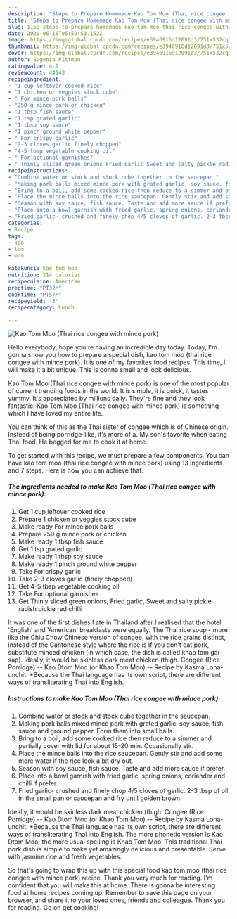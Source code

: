 ```yaml
---
description: "Steps to Prepare Homemade Kao Tom Moo (Thai rice congee with mince pork)"
title: "Steps to Prepare Homemade Kao Tom Moo (Thai rice congee with mince pork)"
slug: 1150-steps-to-prepare-homemade-kao-tom-moo-thai-rice-congee-with-mince-pork
date: 2020-06-16T05:50:53.152Z
image: https://img-global.cpcdn.com/recipes/e3946916d12091d3/751x532cq70/kao-tom-moo-thai-rice-congee-with-mince-pork-recipe-main-photo.jpg
thumbnail: https://img-global.cpcdn.com/recipes/e3946916d12091d3/751x532cq70/kao-tom-moo-thai-rice-congee-with-mince-pork-recipe-main-photo.jpg
cover: https://img-global.cpcdn.com/recipes/e3946916d12091d3/751x532cq70/kao-tom-moo-thai-rice-congee-with-mince-pork-recipe-main-photo.jpg
author: Eugenia Pittman
ratingvalue: 4.9
reviewcount: 44143
recipeingredient:
- "1 cup leftover cooked rice"
- "1 chicken or veggies stock cube"
- " For mince pork balls"
- "250 g mince pork or chicken"
- "1 tbsp fish sauce"
- "1 tsp grated garlic"
- "1 tbsp soy sauce"
- "1 pinch ground white pepper"
- " For crispy garlic"
- "2-3 cloves garlic finely chopped"
- "4-5 tbsp vegetable cooking oil"
- " For optional garnishes"
- " Thinly sliced green onions Fried garlic Sweet and salty pickle radish pickle red chilli"
recipeinstructions:
- "Combine water or stock and stock cube together in the saucepan."
- "Making pork balls mixed mince pork with grated garlic, soy sauce, fish sauce and ground pepper. Form them into small balls."
- "Bring to a boil, add some cooked rice then reduce to a simmer and partially cover with lid for about 15-20 min. Occasionally stir."
- "Place the mince balls into the rice saucepan. Gently stir and add some more water if the rice look a bit dry out."
- "Season with soy sauce, fish sauce. Taste and add more sauce if prefer."
- "Place into a bowl garnish with fried garlic, spring onions, coriander and chilli if prefer."
- "Fried garlic- crushed and finely chop 4/5 cloves of garlic. 2-3 tbsp of oil in the small pan or saucepan and fry until golden brown"
categories:
- Recipe
tags:
- kao
- tom
- moo

katakunci: kao tom moo 
nutrition: 214 calories
recipecuisine: American
preptime: "PT32M"
cooktime: "PT57M"
recipeyield: "3"
recipecategory: Lunch

---
```



![Kao Tom Moo (Thai rice congee with mince pork)](https://img-global.cpcdn.com/recipes/e3946916d12091d3/751x532cq70/kao-tom-moo-thai-rice-congee-with-mince-pork-recipe-main-photo.jpg)

Hello everybody, hope you're having an incredible day today. Today, I'm gonna show you how to prepare a special dish, kao tom moo (thai rice congee with mince pork). It is one of my favorites food recipes. This time, I will make it a bit unique. This is gonna smell and look delicious.

Kao Tom Moo (Thai rice congee with mince pork) is one of the most popular of current trending foods in the world. It is simple, it is quick, it tastes yummy. It's appreciated by millions daily. They're fine and they look fantastic. Kao Tom Moo (Thai rice congee with mince pork) is something which I have loved my entire life.

You can think of this as the Thai sister of congee which is of Chinese origin. Instead of being porridge-like, it&#39;s more of a. My son&#39;s favorite when eating Thai food. He begged for me to cook it at home.


To get started with this recipe, we must prepare a few components. You can have kao tom moo (thai rice congee with mince pork) using 13 ingredients and 7 steps. Here is how you can achieve that.

<!--inarticleads1-->

##### The ingredients needed to make Kao Tom Moo (Thai rice congee with mince pork):

1. Get 1 cup leftover cooked rice
1. Prepare 1 chicken or veggies stock cube
1. Make ready  For mince pork balls
1. Prepare 250 g mince pork or chicken
1. Make ready 1 tbsp fish sauce
1. Get 1 tsp grated garlic
1. Make ready 1 tbsp soy sauce
1. Make ready 1 pinch ground white pepper
1. Take  For crispy garlic
1. Take 2-3 cloves garlic (finely chopped)
1. Get 4-5 tbsp vegetable cooking oil
1. Take  For optional garnishes
1. Get  Thinly sliced green onions, Fried garlic, Sweet and salty pickle radish pickle red chilli


It was one of the first dishes I ate in Thailand after I realised that the hotel &#39;English&#39; and &#39;American&#39; breakfasts were equally. The Thai rice soup - more like the Chiu Chow Chinese version of congee, with the rice grains distinct, instead of the Cantonese style where the rice is If you don&#39;t eat pork, substitute minced chicken (in which case, the dish is called khao tom gai sap). Ideally, it would be skinless dark meat chicken (thigh. Congee (Rice Porridge) -- Kao Dtom Moo (or Khao Tom Moo) -- Recipe by Kasma Loha-unchit. *Because the Thai language has its own script, there are different ways of transliterating Thai into English. 

<!--inarticleads2-->

##### Instructions to make Kao Tom Moo (Thai rice congee with mince pork):

1. Combine water or stock and stock cube together in the saucepan.
1. Making pork balls mixed mince pork with grated garlic, soy sauce, fish sauce and ground pepper. Form them into small balls.
1. Bring to a boil, add some cooked rice then reduce to a simmer and partially cover with lid for about 15-20 min. Occasionally stir.
1. Place the mince balls into the rice saucepan. Gently stir and add some more water if the rice look a bit dry out.
1. Season with soy sauce, fish sauce. Taste and add more sauce if prefer.
1. Place into a bowl garnish with fried garlic, spring onions, coriander and chilli if prefer.
1. Fried garlic- crushed and finely chop 4/5 cloves of garlic. 2-3 tbsp of oil in the small pan or saucepan and fry until golden brown


Ideally, it would be skinless dark meat chicken (thigh. Congee (Rice Porridge) -- Kao Dtom Moo (or Khao Tom Moo) -- Recipe by Kasma Loha-unchit. *Because the Thai language has its own script, there are different ways of transliterating Thai into English. The more phonetic version is Kao Dtom Moo; the more usual spelling is Khao Tom Moo. This traditional Thai pork dish is simple to make yet amazingly delicious and presentable. Serve with jasmine rice and fresh vegetables. 

So that's going to wrap this up with this special food kao tom moo (thai rice congee with mince pork) recipe. Thank you very much for reading. I'm confident that you will make this at home. There is gonna be interesting food at home recipes coming up. Remember to save this page on your browser, and share it to your loved ones, friends and colleague. Thank you for reading. Go on get cooking!
